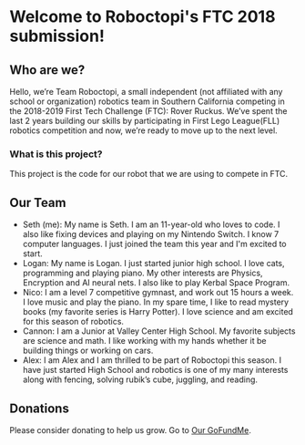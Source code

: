 # Welcome to Roboctopi's FTC 2018 submission!
## Who are we?
Hello, we’re Team Roboctopi, a small independent (not affiliated with any school or organization) robotics team in Southern California competing in the 2018-2019 First Tech Challenge (FTC): Rover Ruckus. We’ve spent the last 2 years building our skills by participating in First Lego League(FLL) robotics competition and now, we’re ready to move up to the next level.
### What is this project?
This project is the code for our robot that we are using to compete in FTC.
## Our Team
* Seth (me): My name is Seth. I am an 11-year-old who loves to code. I also like fixing devices and playing on my Nintendo Switch. I know 7 computer languages. I just joined the team this year and I'm excited to start.
* Logan: My name is Logan. I just started junior high school. I love cats, programming and playing piano. My other interests are Physics, Encryption and AI neural nets. I also like to play Kerbal Space Program.
* Nico: I am a level 7 competitive gymnast, and work out 15 hours a week. I love music and play the piano. In my spare time, I like to read mystery books (my favorite series is Harry Potter). I love science and am excited for this season of robotics.
* Cannon: I am a Junior at Valley Center High School. My favorite subjects are science and math. I like working with my hands whether it be building things or working on cars.
* Alex: I am Alex and I am thrilled to be part of Roboctopi this season. I have just started High School and robotics is one of my many interests along with fencing, solving rubik’s cube, juggling, and reading.
## Donations
Please consider donating to help us grow. Go to [Our GoFundMe](https://www.gofundme.com/help-team-roboctopi-get-started).
